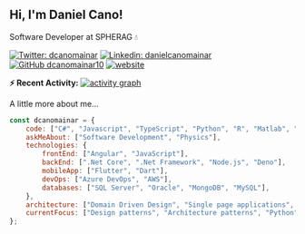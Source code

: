 <h2> Hi, I'm Daniel Cano! </h2>

Software Developer at SPHERAG 💧

[![Twitter: dcanomainar](https://img.shields.io/twitter/follow/dcanomainar?style=social)](https://twitter.com/dcanomainar)
[![Linkedin: danielcanomainar](https://img.shields.io/badge/-danielcanomainar-blue?style=flat-square&logo=Linkedin&logoColor=white&link=https://www.linkedin.com/in/daniel-cano-mainar-b3b087ba/)](https://www.linkedin.com/in/daniel-cano-mainar-b3b087ba/)
[![GitHub dcanomainar10](https://img.shields.io/github/followers/dcanomainar10?label=follow&style=social)](https://github.com/dcanomainar10)
[![website](https://img.shields.io/badge/Website-46a2f1.svg?&style=flat-square&logo=Google-Chrome&logoColor=white&link=https://dcanomainar10.github.io)](https://dcanomainar10.github.io)

**:zap: Recent Activity:**
[![activity graph](https://github-readme-activity-graph.vercel.app/graph?username=dcanomainar10&custom_title=Daniel%27s%20Activity%20Graph&theme=react&hide_border=true)](https://github.com/ashutosh00710/github-readme-activity-graph)

 A little more about me...  

```javascript
const dcanomainar = {
    code: ["C#", "Javascript", "TypeScript", "Python", "R", "Matlab", "SQL"],
    askMeAbout: ["Software Development", "Physics"],
    technologies: {
        frontEnd: ["Angular", "JavaScript"],
        backEnd: [".Net Core", ".Net Framework", "Node.js", "Deno"],
        mobileApp: ["Flutter", "Dart"],
        devOps: ["Azure DevOps", "AWS"],
        databases: ["SQL Server", "Oracle", "MongoDB", "MySQL"],
    },
    architecture: ["Domain Driven Design", "Single page applications", "Model-View-Controller"],
    currentFocus: ["Design patterns", "Architecture patterns", "Python", "Flutter"],
};
```

